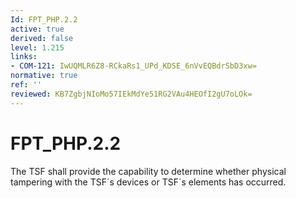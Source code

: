 ```yaml
---
Id: FPT_PHP.2.2
active: true
derived: false
level: 1.215
links:
- COM-121: IwUQMLR6Z8-RCkaRs1_UPd_KDSE_6nVvEQBdrSbD3xw=
normative: true
ref: ''
reviewed: KB7ZgbjNIoMo57IEkMdYe51RG2VAu4HEOfI2gU7oLOk=
---
```


# FPT_PHP.2.2

The TSF shall provide the capability to determine whether physical tampering with the TSF´s devices or TSF´s elements has occurred.